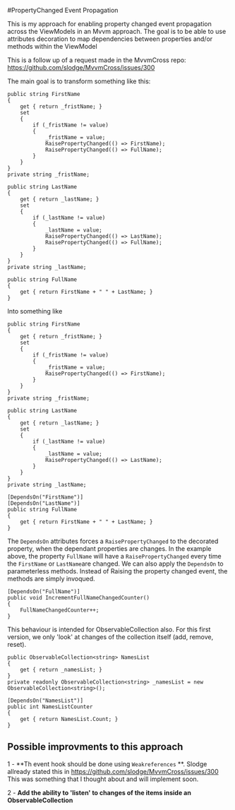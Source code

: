 #PropertyChanged Event Propagation

This is my approach for enabling property changed event propagation across the ViewModels in an Mvvm approach.
The goal is to be able to use attributes decoration to map dependencies between properties and/or methods within the ViewModel

This is a follow up of a request made in the MvvmCross repo: https://github.com/slodge/MvvmCross/issues/300


The main goal is to transform something like this:

	public string FirstName
	{
		get { return _fristName; }
		set
		{
			if (_fristName != value)
			{
				_fristName = value;
				RaisePropertyChanged(() => FirstName);
				RaisePropertyChanged(() => FullName);
			}
		}
	}
	private string _fristName;
	
	public string LastName
	{
		get { return _lastName; }
		set
		{
			if (_lastName != value)
			{
				_lastName = value;
				RaisePropertyChanged(() => LastName);
				RaisePropertyChanged(() => FullName);
			}
		}
	}
	private string _lastName;
	
	public string FullName
	{
		get { return FirstName + " " + LastName; }
	}
	
Into something like

	public string FirstName
	{
		get { return _fristName; }
		set
		{
			if (_fristName != value)
			{
				_fristName = value;
				RaisePropertyChanged(() => FirstName);
			}
		}
	}
	private string _fristName;

	public string LastName
	{
		get { return _lastName; }
		set
		{
			if (_lastName != value)
			{
				_lastName = value;
				RaisePropertyChanged(() => LastName);
			}
		}
	}
	private string _lastName;
	
	[DependsOn("FirstName")]
	[DependsOn("LastName")]
	public string FullName
	{
		get { return FirstName + " " + LastName; }
	}
	
	
The `DependsOn` attributes forces a `RaisePropertyChanged` to the decorated property, when the dependant properties are changes. In the example above, the property `FullName` will have a `RaisePropertyChanged` every time the `FirstName` or `LastName`are changed.
We can also apply the `DependsOn` to parameterless methods. Instead of Raising the property changed event, the methods are simply invoqued.

	[DependsOn("FullName")]
	public void IncrementFullNameChangedCounter()
	{
		FullNameChangedCounter++;
	}
		
		
This behaviour is intended for ObservableCollection also. For this first version, we only 'look' at changes of the collection itself (add, remove, reset).

	public ObservableCollection<string> NamesList
	{
		get { return _namesList; }
	}
	private readonly ObservableCollection<string> _namesList = new ObservableCollection<string>();

	[DependsOn("NamesList")]
	public int NamesListCounter
	{
		get { return NamesList.Count; }
	}

	
## Possible improvments to this approach

1 - **Th event hook should be done using `Weakreferences` **. Slodge allready stated this in https://github.com/slodge/MvvmCross/issues/300  This was something that I thought about and will implement soon.

2 - **Add the ability to 'listen' to changes of the items inside an ObservableCollection**